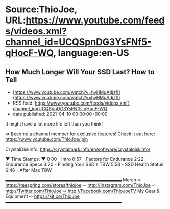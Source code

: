 # Source:ThioJoe, URL:https://www.youtube.com/feeds/videos.xml?channel_id=UCQSpnDG3YsFNf5-qHocF-WQ, language:en-US

## How Much Longer Will Your SSD Last? How to Tell
 - [https://www.youtube.com/watch?v=hyHMuAdjzfI](https://www.youtube.com/watch?v=hyHMuAdjzfI)
 - RSS feed: https://www.youtube.com/feeds/videos.xml?channel_id=UCQSpnDG3YsFNf5-qHocF-WQ
 - date published: 2021-04-10 00:00:00+00:00

It might have a lot more life left than you think!

⇒ Become a channel member for exclusive features! Check it out here: https://www.youtube.com/ThioJoe/join

CrystalDiskInfo: https://crystalmark.info/en/software/crystaldiskinfo/

▼ Time Stamps: ▼
0:00 - Intro
0:57 - Factors for Endurance
2:22 - Endurance Specs
3:20 - Finding Your SSD's TBW
5:58 - SSD Health Status
6:46 - After Max TBW

▬▬▬▬▬▬▬▬▬▬▬▬▬▬▬▬▬▬▬▬▬▬▬▬▬▬
Merch ⇨ https://teespring.com/stores/thiojoe
⇨ http://Instagram.com/ThioJoe
⇨ http://Twitter.com/ThioJoe
⇨ http://Facebook.com/ThioJoeTV
My Gear & Equipment ⇨ https://kit.co/ThioJoe
▬▬▬▬▬▬▬▬▬▬▬▬▬▬▬▬▬▬▬▬▬▬▬▬▬▬

